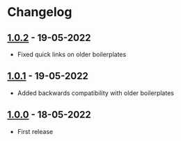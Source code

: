 # Changelog

## [1.0.2] - 19-05-2022

-   Fixed quick links on older boilerplates

## [1.0.1] - 19-05-2022

-   Added backwards compatibility with older boilerplates

## [1.0.0] - 18-05-2022

-   First release

[1.0.2]: https://github.com/EdBartholomew/adtrak-dashboard/releases/tag/v1.0.2
[1.0.1]: https://github.com/EdBartholomew/adtrak-dashboard/releases/tag/v1.0.1
[1.0.0]: https://github.com/EdBartholomew/adtrak-dashboard/releases/tag/v1.0.0
